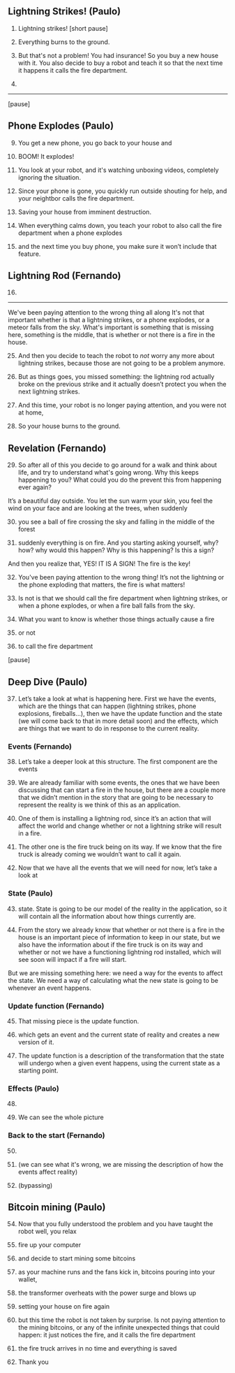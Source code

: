 ## Lightning Strikes! (Paulo)

1. Lightning strikes! [short pause]

2. Everything burns to the ground.

3. But that's not a problem! You had insurance! So you buy a new house with it. You also decide to buy a robot and teach it so that the next time it happens it calls the fire department.

4.

---

[pause]

## Phone Explodes (Paulo)

9. You get a new phone, you go back to your house and

10. BOOM! It explodes!

11. You look at your robot, and it's watching unboxing videos, completely ignoring the situation.

12. Since your phone is gone, you quickly run outside shouting for help, and your neightbor calls the fire department.

13. Saving your house from imminent destruction.

14. When everything calms down, you teach your robot to also call the fire department when a phone explodes

15. and the next time you buy phone, you make sure it won’t include that feature.

## Lightning Rod (Fernando)

16.
























----

We've been paying attention to the wrong thing all along
It's not that important whether is that a lightning strikes, or a phone explodes, or a meteor falls from the sky. What's important is something that is missing here, something is the middle, that is whether or not there is a fire in the house.


25. And then you decide to teach the robot to _not_ worry any more about lightning strikes, because those are not going to be a problem anymore.

26. But as things goes, you missed something: the lightning rod actually broke on the previous strike and it actually doesn’t protect you when the next lightning strikes.

27. And this time, your robot is no longer paying attention, and you were not at home,

28. So your house burns to the ground.

## Revelation (Fernando)

29. So after all of this you decide to go around for a walk and think about life, and try to understand what's going wrong. Why this keeps happening to you? What could you do the prevent this from happening ever again?

It’s a beautiful day outside. You let the sun warm your skin, you feel the wind on your face and are looking at the trees, when suddenly

30. you see a ball of fire crossing the sky and falling in the middle of the forest

31. suddenly everything is on fire. And you starting asking yourself, why? how? why would this happen? Why is this happening? Is this a sign?

And then you realize that, YES! IT IS A SIGN! The fire is the key!

32. You've been paying attention to the wrong thing! It’s not the lightning or the phone exploding that matters, the fire is what matters!

33. Is not is that we should call the fire department when lightning strikes, or when a phone explodes, or when a fire ball falls from the sky.

34. What you want to know is whether those things actually cause a fire

35. or not

36. to call the fire department

[pause]

## Deep Dive (Paulo)

37. Let’s take a look at what is happening here.
First we have the events, which are the things that can happen (lightning strikes, phone explosions, fireballs…), then we have the update function and the state (we will come back to that in more detail soon) and the effects, which are things that we want to do in response to the current reality.

### Events (Fernando)

38. Let’s take a deeper look at this structure.
The first component are the events

39. We are already familiar with some events, the ones that we have been discussing that can start a fire in the house, but there are a couple more that we didn’t mention in the story that are going to be necessary to represent the reality is we think of this as an application.

40. One of them is installing a lightning rod, since it’s an action that will affect the world and change whether or not a lightning strike will result in a fire.

41. The other one is the fire truck being on its way. If we know that the fire truck is already coming we wouldn’t want to call it again.

42. Now that we have all the events that we will need for now, let’s take a look at

### State (Paulo)

43. state. State is going to be our model of the reality in the application, so it will contain all the information about how things currently are.

44. From the story we already know that whether or not there is a fire in the house is an important piece of information to keep in our state, but we also have the information about if the fire truck is on its way and whether or not we have a functioning lightning rod installed, which will see soon will impact if a fire will start.

But we are missing something here: we need a way for the events to affect the state. We need a way of calculating what the new state is going to be whenever an event happens.

### Update function (Fernando)

45. That missing piece is the update function.

46. which gets an event and the current state of reality and creates a new version of it.

47. The update function is a description of the transformation that the state will undergo when a given event happens, using the current state as a starting point.

### Effects (Paulo)

48.

49. We can see the whole picture

### Back to the start (Fernando)

50.

51. (we can see what it's wrong, we are missing the description of how the events affect reality)

52. (bypassing)

## Bitcoin mining (Paulo)

54. Now that you fully understood the problem and you have taught the robot well, you relax

55. fire up your computer

56. and decide to start mining some bitcoins

57. as your machine runs and the fans kick in, bitcoins pouring into your wallet,

58. the transformer overheats with the power surge and blows up

59. setting your house on fire again

60. but this time the robot is not taken by surprise. Is not paying attention to the mining bitcoins, or any of the infinite unexpected things that could happen: it just notices the fire, and it calls the fire department

61. the fire truck arrives in no time and everything is saved

62. Thank you

